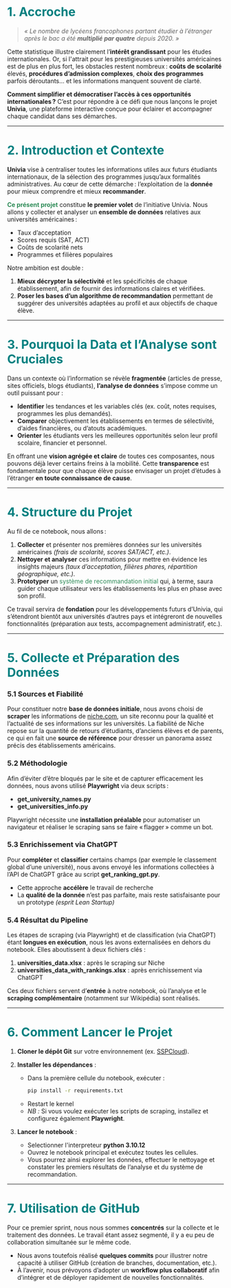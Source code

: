 # <span style="color:#008080">1. Accroche</span>

> *« Le nombre de lycéens francophones partant étudier à l’étranger après le bac a été **multiplié par quatre** depuis 2020. »*

Cette statistique illustre clairement l’**intérêt grandissant** pour les études internationales. Or, si l'attrait pour les prestigieuses universités américaines est de plus en plus fort, les obstacles restent nombreux : **coûts de scolarité** élevés, **procédures d’admission complexes**, **choix des programmes** parfois déroutants… et les informations manquent souvent de clarté.

**Comment simplifier et démocratiser l’accès à ces opportunités internationales ?** C’est pour répondre à ce défi que nous lançons le projet **Univia**, une plateforme interactive conçue pour éclairer et accompagner chaque candidat dans ses démarches.

---

# <span style="color:#008080">2. Introduction et Contexte</span>

**Univia** vise à centraliser toutes les informations utiles aux futurs étudiants internationaux, de la sélection des programmes jusqu’aux formalités administratives. Au cœur de cette démarche : l’exploitation de la **donnée** pour mieux comprendre et mieux **recommander**.

<span style="color:#2E8B57">**Ce présent projet**</span> constitue **le premier volet** de l’initiative Univia. Nous allons y collecter et analyser un **ensemble de données** relatives aux universités américaines :  
- Taux d’acceptation  
- Scores requis (SAT, ACT)  
- Coûts de scolarité nets  
- Programmes et filières populaires  

Notre ambition est double :  
1. **Mieux décrypter la sélectivité** et les spécificités de chaque établissement, afin de fournir des informations claires et vérifiées.  
2. **Poser les bases d’un algorithme de recommandation** permettant de suggérer des universités adaptées au profil et aux objectifs de chaque élève.

---

# <span style="color:#008080">3. Pourquoi la Data et l’Analyse sont Cruciales</span>

Dans un contexte où l’information se révèle **fragmentée** (articles de presse, sites officiels, blogs étudiants), **l’analyse de données** s’impose comme un outil puissant pour :

- **Identifier** les tendances et les variables clés (ex. coût, notes requises, programmes les plus demandés).  
- **Comparer** objectivement les établissements en termes de sélectivité, d’aides financières, ou d’atouts académiques.  
- **Orienter** les étudiants vers les meilleures opportunités selon leur profil scolaire, financier et personnel.  

En offrant une **vision agrégée et claire** de toutes ces composantes, nous pouvons déjà lever certains freins à la mobilité. Cette **transparence** est fondamentale pour que chaque élève puisse envisager un projet d’études à l’étranger **en toute connaissance de cause**.

---

# <span style="color:#008080">4. Structure du Projet</span>

Au fil de ce notebook, nous allons :

1. **Collecter** et présenter nos premières données sur les universités américaines *(frais de scolarité, scores SAT/ACT, etc.)*.  
2. **Nettoyer et analyser** ces informations pour mettre en évidence les insights majeurs *(taux d’acceptation, filières phares, répartition géographique, etc.)*.  
3. **Prototyper** un <span style="color:#2E8B57">système de recommandation initial</span> qui, à terme, saura guider chaque utilisateur vers les établissements les plus en phase avec son profil.  

Ce travail servira de **fondation** pour les développements futurs d’Univia, qui s’étendront bientôt aux universités d’autres pays et intégreront de nouvelles fonctionnalités (préparation aux tests, accompagnement administratif, etc.).

---

# <span style="color:#008080">5. Collecte et Préparation des Données</span>

### 5.1 Sources et Fiabilité
Pour constituer notre **base de données initiale**, nous avons choisi de **scraper** les informations de [niche.com](https://www.niche.com/), un site reconnu pour la qualité et l’actualité de ses informations sur les universités. La fiabilité de Niche repose sur la quantité de retours d’étudiants, d’anciens élèves et de parents, ce qui en fait une **source de référence** pour dresser un panorama assez précis des établissements américains.

### 5.2 Méthodologie
Afin d’éviter d’être bloqués par le site et de capturer efficacement les données, nous avons utilisé **Playwright** via deux scripts :  
- **get_university_names.py**  
- **get_universities_info.py**  

Playwright nécessite une **installation préalable** pour automatiser un navigateur et réaliser le scraping sans se faire « flagger » comme un bot.

### 5.3 Enrichissement via ChatGPT
Pour **compléter** et **classifier** certains champs (par exemple le classement global d’une université), nous avons envoyé les informations collectées à l’API de ChatGPT grâce au script **get_ranking_gpt.py**.  
- Cette approche **accélère** le travail de recherche  
- La **qualité de la donnée** n’est pas parfaite, mais reste satisfaisante pour un prototype *(esprit Lean Startup)*

### 5.4 Résultat du Pipeline
Les étapes de scraping (via Playwright) et de classification (via ChatGPT) étant **longues en exécution**, nous les avons externalisées en dehors du notebook. Elles aboutissent à deux fichiers clés :  
1. **universities_data.xlsx** : après le scraping sur Niche  
2. **universities_data_with_rankings.xlsx** : après enrichissement via ChatGPT  

Ces deux fichiers servent d’**entrée** à notre notebook, où l’analyse et le **scraping complémentaire** (notamment sur Wikipédia) sont réalisés.

---

# <span style="color:#008080">6. Comment Lancer le Projet</span>

1. **Cloner le dépôt Git** sur votre environnement (ex. [SSPCloud](https://www.sspcloud.fr/)).  

2. **Installer les dépendances** :  
   - Dans la première cellule du notebook, exécuter :  
     ```bash
     pip install -r requirements.txt
     ```
   - Restart le kernel
   - *NB :* Si vous voulez exécuter les scripts de scraping, installez et configurez également **Playwright**.

3. **Lancer le notebook** :
   - Selectionner l'interpreteur **python 3.10.12**
   - Ouvrez le notebook principal et exécutez toutes les cellules.  
   - Vous pourrez ainsi explorer les données, effectuer le nettoyage et constater les premiers résultats de l’analyse et du système de recommandation.

---

# <span style="color:#008080">7. Utilisation de GitHub</span>

Pour ce premier sprint, nous nous sommes **concentrés** sur la collecte et le traitement des données. Le travail étant assez segmenté, il y a eu peu de collaboration simultanée sur le même code.  
- Nous avons toutefois réalisé **quelques commits** pour illustrer notre capacité à utiliser GitHub (création de branches, documentation, etc.).  
- À l’avenir, nous prévoyons d’adopter un **workflow plus collaboratif** afin d’intégrer et de déployer rapidement de nouvelles fonctionnalités.



